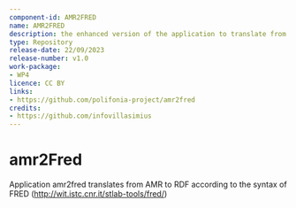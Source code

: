 ```yaml
---
component-id: AMR2FRED
name: AMR2FRED
description: the enhanced version of the application to translate from AMR to RDF according to the syntax of FRED (http://wit.istc.cnr.it/stlab-tools/fred/).
type: Repository
release-date: 22/09/2023
release-number: v1.0
work-package: 
- WP4
licence: CC BY
links:
- https://github.com/polifonia-project/amr2fred
credits:
- https://github.com/infovillasimius
---
```


# amr2Fred

Application amr2fred translates from AMR to RDF according to the syntax of FRED (http://wit.istc.cnr.it/stlab-tools/fred/)



